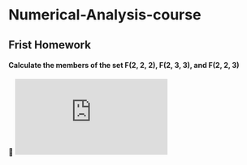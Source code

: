 # Numerical-Analysis-course



<!-- Frist Homework -->
## Frist Homework
 #### Calculate the members of the set F(2, 2, 2), F(2, 3, 3), and F(2, 2, 3)
   🔗  ![CODE](https://github.com/parvvaresh/-Numerical-Analysis/blob/main/HW1/main.py)





